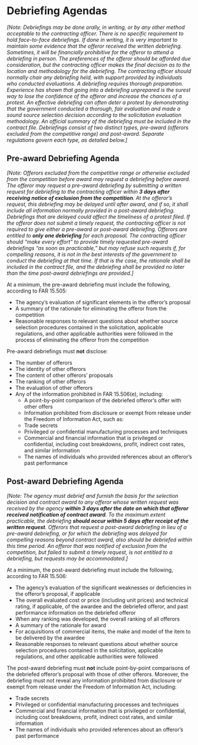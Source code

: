 # Debriefing Agendas

*\[Note: Debriefings may be done orally, in writing, or by any other method acceptable to the contracting officer. There is no specific requirement to hold face-to-face debriefings. If done in writing, it is very important to maintain some evidence that the offeror received the written debriefing. Sometimes, it will be financially prohibitive for the offeror to attend a debriefing in person. The preferences of the offeror should be afforded due consideration, but the contracting officer makes the final decision as to the location and methodology for the debriefing. The contracting officer should normally chair any debriefing held, with support provided by individuals who conducted evaluations. A debriefing requires thorough preparation. Experience has shown that going into a debriefing unprepared is the surest way to lose the confidence of the offeror and increase the chances of a protest. An effective debriefing can often deter a protest by demonstrating that the government conducted a thorough, fair evaluation and made a sound source selection decision according to the solicitation evaluation methodology. An official summary of the debriefing must be included in the contract file. Debriefings consist of two distinct types, pre-award (offerors excluded from the competitive range) and post-award. Separate regulations govern each type, as detailed below.\]*

## Pre-award Debriefing Agenda

*\[Note: Offerors excluded from the competitive range or otherwise excluded from the competition before award may request a debriefing before award. The offeror may request a pre-award debriefing by submitting a written request for debriefing to the contracting officer within **3 days after receiving notice of exclusion from the competition**. At the offeror’s request, this debriefing may be delayed until after award, and if so, it shall include all information normally provided in a post-award debriefing. Debriefings that are delayed could affect the timeliness of a protest filed. If the offeror does not submit a timely request, the contracting officer is not required to give either a pre-award or post-award debriefing. Offerors are entitled to **only** **one debriefing** for each proposal. The contracting officer should “make every effort” to provide timely requested pre-award debriefings “as soon as practicable,” but may refuse such requests if, for compelling reasons, it is not in the best interests of the government to conduct the debriefing at that time. If that is the case, the rationale shall be included in the contract file, and the debriefing shall be provided no later than the time post-award debriefings are provided.\]*

At a minimum, the pre-award debriefing must include the following, according to FAR 15.505:

* The agency’s evaluation of significant elements in the offeror’s proposal   
* A summary of the rationale for eliminating the offeror from the competition  
* Reasonable responses to relevant questions about whether source selection procedures contained in the solicitation, applicable regulations, and other applicable authorities were followed in the process of eliminating the offeror from the competition

Pre-award debriefings must **not** disclose:

* The number of offerors  
* The identity of other offerors  
* The content of other offerors’ proposals  
* The ranking of other offerors  
* The evaluation of other offerors  
* Any of the information prohibited in FAR 15.506(e), including:  
  * A point-by-point comparison of the debriefed offeror’s offer with other offers  
  * Information prohibited from disclosure or exempt from release under the Freedom of Information Act, such as:  
  * Trade secrets  
  * Privileged or confidential manufacturing processes and techniques  
  * Commercial and financial information that is privileged or confidential, including cost breakdowns, profit, indirect cost rates, and similar information  
  * The names of individuals who provided references about an offeror’s past performance

## Post-award Debriefing Agenda

*\[Note: The agency must debrief and furnish the basis for the selection decision and contract award to any offeror whose written request was received by the agency **within 3 days after the date on which that offeror received notification of contract award**. To the maximum extent practicable, the debriefing **should occur within 5 days after receipt of the written request**. Offerors that request a post-award debriefing in lieu of a pre-award debriefing, or for which the debriefing was delayed for compelling reasons beyond contract award, also should be debriefed within this time period. An offeror that was notified of exclusion from the competition, but failed to submit a timely request, is not entitled to a debriefing, but requests may be accommodated.\]*

At a minimum, the post-award debriefing must include the following, according to FAR 15.506:

* The agency’s evaluation of the significant weaknesses or deficiencies in the offeror’s proposal, if applicable  
* The overall evaluated cost or price (including unit prices) and technical rating, if applicable, of the awardee and the debriefed offeror, and past performance information on the debriefed offeror  
* When any ranking was developed, the overall ranking of all offerors  
* A summary of the rationale for award  
* For acquisitions of commercial items, the make and model of the item to be delivered by the awardee  
* Reasonable responses to relevant questions about whether source selection procedures contained in the solicitation, applicable regulations, and other applicable authorities were followed

The post-award debriefing must **not** include point-by-point comparisons of the debriefed offeror’s proposal with those of other offerors. Moreover, the debriefing must not reveal any information prohibited from disclosure or exempt from release under the Freedom of Information Act, including: 

* Trade secrets  
* Privileged or confidential manufacturing processes and techniques  
* Commercial and financial information that is privileged or confidential, including cost breakdowns, profit, indirect cost rates, and similar information  
* The names of individuals who provided references about an offeror’s past performance

